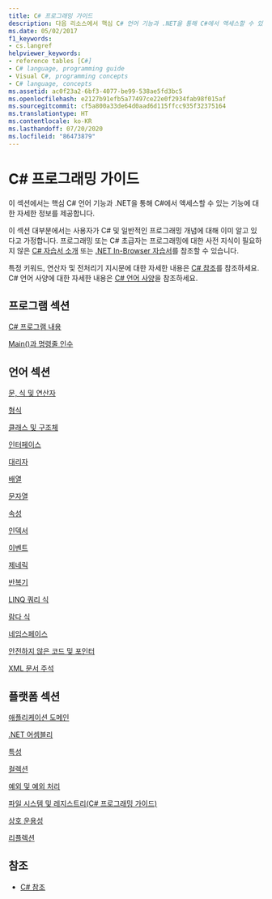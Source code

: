 ```yaml
---
title: C# 프로그래밍 가이드
description: 다음 리소스에서 핵심 C# 언어 기능과 .NET을 통해 C#에서 액세스할 수 있는 기능에 대한 자세한 정보를 확인하세요.
ms.date: 05/02/2017
f1_keywords:
- cs.langref
helpviewer_keywords:
- reference tables [C#]
- C# language, programming guide
- Visual C#, programming concepts
- C# language, concepts
ms.assetid: ac0f23a2-6bf3-4077-be99-538ae5fd3bc5
ms.openlocfilehash: e2127b91efb5a77497ce22e0f2934fab98f015af
ms.sourcegitcommit: cf5a800a33de64d0aad6d115ffcc935f32375164
ms.translationtype: HT
ms.contentlocale: ko-KR
ms.lasthandoff: 07/20/2020
ms.locfileid: "86473879"
---
```

# <a name="c-programming-guide"></a>C# 프로그래밍 가이드

이 섹션에서는 핵심 C# 언어 기능과 .NET을 통해 C#에서 액세스할 수 있는 기능에 대한 자세한 정보를 제공합니다.  
  
 이 섹션 대부분에서는 사용자가 C# 및 일반적인 프로그래밍 개념에 대해 이미 알고 있다고 가정합니다. 프로그래밍 또는 C# 초급자는 프로그래밍에 대한 사전 지식이 필요하지 않은 [C# 자습서 소개](../tutorials/intro-to-csharp/index.md) 또는 [.NET In-Browser 자습서](https://dotnet.microsoft.com/learn/dotnet/in-browser-tutorial/1)를 참조할 수 있습니다.  
  
 특정 키워드, 연산자 및 전처리기 지시문에 대한 자세한 내용은 [C# 참조](../language-reference/index.md)를 참조하세요. C# 언어 사양에 대한 자세한 내용은 [C# 언어 사양](/dotnet/csharp/language-reference/language-specification/introduction)을 참조하세요.  
  
## <a name="program-sections"></a>프로그램 섹션

[C# 프로그램 내용](./inside-a-program/index.md)  
  
[Main()과 명령줄 인수](./main-and-command-args/index.md)  

## <a name="language-sections"></a>언어 섹션

[문, 식 및 연산자](./statements-expressions-operators/index.md)  

 [형식](./types/index.md)  

 [클래스 및 구조체](./classes-and-structs/index.md)  
  
 [인터페이스](./interfaces/index.md)  

 [대리자](./delegates/index.md)  

 [배열](./arrays/index.md)  
  
 [문자열](./strings/index.md)  
  
 [속성](./classes-and-structs/properties.md)  
  
 [인덱서](./indexers/index.md)  
  
 [이벤트](./events/index.md)  
  
 [제네릭](./generics/index.md)  
  
 [반복기](./concepts/iterators.md)
  
 [LINQ 쿼리 식](../linq/index.md)  
  
 [람다 식](./statements-expressions-operators/lambda-expressions.md)  
  
 [네임스페이스](./namespaces/index.md)  
  
 [안전하지 않은 코드 및 포인터](./unsafe-code-pointers/index.md)  
  
 [XML 문서 주석](./xmldoc/index.md)  
  
## <a name="platform-sections"></a>플랫폼 섹션

 [애플리케이션 도메인](../../framework/app-domains/application-domains.md)  
  
 [.NET 어셈블리](../../standard/assembly/index.md)  
  
 [특성](./concepts/attributes/index.md)  
  
 [컬렉션](./concepts/collections.md)  
  
 [예외 및 예외 처리](./exceptions/index.md)  
  
 [파일 시스템 및 레지스트리(C# 프로그래밍 가이드)](./file-system/index.md)  
  
 [상호 운용성](./interop/index.md)  
  
 [리플렉션](./concepts/reflection.md)  
  
## <a name="see-also"></a>참조

- [C# 참조](../language-reference/index.md)
